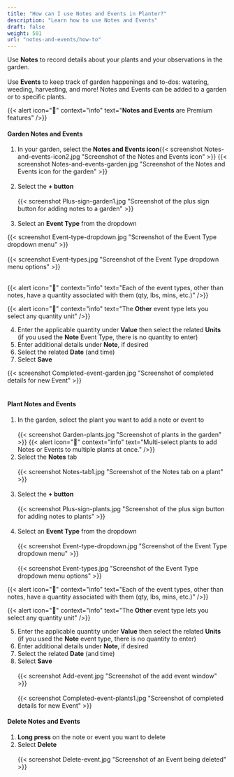 ```yaml
---
title: "How can I use Notes and Events in Planter?"
description: "Learn how to use Notes and Events"
draft: false
weight: 501
url: "notes-and-events/how-to"
---
```


Use **Notes** to record details about your plants and your observations in the garden.<br /><br />
Use **Events** to keep track of garden happenings and to-dos: watering, weeding, harvesting, and more!
Notes and Events can be added to a garden or to specific plants.

{{< alert icon="💸" context="info" text="**Notes and Events** are Premium features" />}}

#### Garden Notes and Events
1. In your garden, select the **Notes and Events icon**{{< screenshot Notes-and-events-icon2.jpg "Screenshot of the Notes and Events icon" >}}
{{< screenshot Notes-and-events-garden.jpg "Screenshot of the Notes and Events icon for the garden" >}}<br /><br />
2. Select the **+ button**<br /><br />
{{< screenshot Plus-sign-garden1.jpg "Screenshot of the plus sign button for adding notes to a garden" >}}<br /><br />
3. Select an **Event Type** from the dropdown

{{< screenshot Event-type-dropdown.jpg "Screenshot of the Event Type dropdown menu" >}}<br /><br />
{{< screenshot Event-types.jpg "Screenshot of the Event Type dropdown menu options" >}}<br /><br />

{{< alert icon="🌱" context="info" text="Each of the event types, other than notes, have a quantity associated with them (qty, lbs, mins, etc.)" />}}

{{< alert icon="🌿" context="info" text="The **Other** event type lets you select any quantity unit" />}}

4. Enter the applicable quantity under **Value** then select the related **Units** (if you used the **Note** Event Type, there is no quantity to enter)
5. Enter additional details under **Note**, if desired
6. Select the related **Date** (and time)
7. Select **Save**

{{< screenshot Completed-event-garden.jpg "Screenshot of completed details for new Event" >}}<br /><br />

#### Plant Notes and Events
1. In the garden, select the plant you want to add a note or event to<br /><br />
{{< screenshot Garden-plants.jpg "Screenshot of plants in the garden" >}}
{{< alert icon="🥬" context="info" text="Multi-select plants to add Notes or Events to multiple plants at once." />}}
2. Select the **Notes** tab <br /><br />
{{< screenshot Notes-tab1.jpg "Screenshot of the Notes tab on a plant" >}}<br /><br />
3. Select the **+ button**<br /><br />
{{< screenshot Plus-sign-plants.jpg "Screenshot of the plus sign button for adding notes to plants" >}}<br /><br />
4. Select an **Event Type** from the dropdown<br /><br />
{{< screenshot Event-type-dropdown.jpg "Screenshot of the Event Type dropdown menu" >}}<br /><br />
{{< screenshot Event-types.jpg "Screenshot of the Event Type dropdown menu options" >}}

{{< alert icon="🌱" context="info" text="Each of the event types, other than notes, have a quantity associated with them (qty, lbs, mins, etc.)" />}}

{{< alert icon="🌿" context="info" text="The **Other** event type lets you select any quantity unit" />}}

5. Enter the applicable quantity under **Value** then select the related **Units** (if you used the **Note** event type, there is no quantity to enter)
6. Enter additional details under **Note**, if desired
7. Select the related **Date** (and time)
8. Select **Save**<br /><br />
{{< screenshot Add-event.jpg "Screenshot of the add event window" >}}<br /><br />
{{< screenshot Completed-event-plants1.jpg "Screenshot of completed details for new Event" >}}

#### Delete Notes and Events
1. **Long press** on the note or event you want to delete
2. Select **Delete**<br /><br />
{{< screenshot Delete-event.jpg "Screenshot of an Event being deleted" >}}

